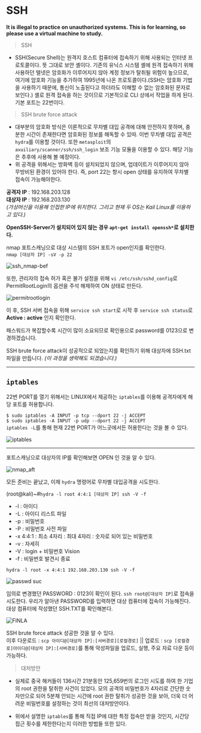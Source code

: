 # SSH
**It is illegal to practice on unauthorized systems. This is for learning, so please use a virtual machine to study.**

> SSH

*  SSH(Secure Shell)는 원격지 호스트 컴퓨터에 접속하기 위해 사용되는 인터넷 프로토콜이다. 뜻 그대로 보안 셸이다. 기존의 유닉스 시스템 셸에 원격 접속하기 위해 사용하던 텔넷은 암호화가 이루어지지 않아 계정 정보가 탈취될 위험이 높으므로, 여기에 암호화 기능을 추가하여 1995년에 나온 프로토콜이다.(SSH는 암호화 기법을 사용하기 때문에, 통신이 노출된다고 하더라도 이해할 수 없는 암호화된 문자로 보인다.) 셸로 원격 접속을 하는 것이므로 기본적으로 CLI 상에서 작업을 하게 된다. 기본 포트는 22번이다.

> SSH brute force attack

*  대부분의 암호화 방식은 이론적으로 무차별 대입 공격에 대해 안전하지 못하며, 충분한 시간이 존재한다면 암호화된 정보를 해독할 수 있따. 이번 무차별 대입 공격은 `hydra`를 이용할 것이다. 또한 `metasploit`의 `axuiliary/scanner/ssh/ssh_login` 보조 기능 모듈을 이용할 수 있다. 해당 기능은 추후에 사용해 볼 예정이다.  
*  위 공격을 위해서는 방화벽 등이 설치되었지 않으며, 업데이트가 이루어지지 않아 무방비된 환경이 있어야 한다. 즉, port 22는 항시 open 상태를 유지하여 무차별 접속이 가능해야한다.


__공격자 IP__ : 192.168.203.128   
__대상자 IP__ : 192.168.203.130    
*(가상머신을 이용해 인접한 IP에 위치한다. 그리고 현재 두 OS는 Kail Linux를 이용하고 있다.)*

__OpenSSH-Server가 설치되어 있지 않는 경우 `apt-get install openssh*`로 설치한다.__ 

nmap 포트스캐닝으로 대상 시스템의 SSH 포트가 open인지를 확인한다.   
`nmap [대상자 IP] -sV -p 22` 
    
![ssh_nmap-bef](https://user-images.githubusercontent.com/78135526/120061661-382dff80-c099-11eb-9456-3fd4806692fd.png)

또한, 관리자의 접속 허가 혹은 불가 설정을 위해 `vi /etc/ssh/sshd_config`로 PermitRootLogin의 옵션을 주석 해제하여 ON 상태로 만든다.


![permitrootlogin](https://user-images.githubusercontent.com/78135526/120060872-395d2d80-c095-11eb-88b4-62d351f70627.png)

이 후, SSH 서버 접속을 위해 `service ssh start`로 시작 후 `service ssh status`로 **Active : active** 인지 확인한다.

패스워드가 복잡할수록 시간이 많이 소요되므로 확인용으로 password를 0123으로 변경하겠습니다.

SSH brute force attack이 성공적으로 되었는지를 확인하기 위해 대상자에 SSH.txt 파일을 만듭니다. _(이 과정을 생략해도 되겠습니다.)_

_____
## `iptables`

22번 PORT를 열기 위해서는 LINUX에서 제공하는 `iptables`를 이용해 공격자에게 해당 포트를 허용합니다.

`$ sudo iptables -A INPUT -p tcp --dport 22 -j ACCEPT`   
`$ sudo iptables -A INPUT -p udp --dport 22 -j ACCEPT`   
`iptables -L`를 통해 현재 22번 PORT가 어느곳에서든 허용한다는 것을 볼 수 있다. 

![iptables](https://user-images.githubusercontent.com/78135526/120061139-bb018b00-c096-11eb-8136-5bc5d63eb490.png)
____

포트스캐닝으로 대상자의 IP를 확인해보면 OPEN 인 것을 알 수 있다.

![nmap_aft](https://user-images.githubusercontent.com/78135526/120061261-585cbf00-c097-11eb-9ae1-998bcffe5693.png)

모든 준비는 끝났고, 이제 `hydra` 명령어로 무차별 대입공격을 시도한다.

(root@kali)~#`hydra -l root 4:4:1 [대상자 IP] ssh -V -f`
+ -l : 아이디
+ -L : 아이디 리스트 파일
+ -p : 비밀번호
+ -P : 비밀번호 사전 파일
+ -x 4:4:1 : 최소 4자리 : 최대 4자리 : 숫자로 되어 있는 비밀번호
+ -v : 자세히 
+ -V : login + 비밀번호 Vision
+ -f : 비밀번호 발견시 종료

`hydra -l root -x 4:4:1 192.168.203.130 ssh -V -f` 

![passwd suc](https://user-images.githubusercontent.com/78135526/120061475-66f7a600-c098-11eb-9d33-5a8759f1a12f.png)

임의로 변경했던 PASSWORD : 0123이 확인이 된다. `ssh root@[대상자 IP]`로 접속을 시도한다. 우리가 알아낸 PASSWORD를 입력하면 대상 컴퓨터에 접속이 가능해진다. 대상 컴퓨터에 작성했던 SSH.TXT를 확인해본다.

![FINLA](https://user-images.githubusercontent.com/78135526/120061567-d2417800-c098-11eb-975d-572fde79a456.png)

SSH brute force attack 성공한 것을 알 수 있다.    
이후 다운로드 : `scp 아이디@[대상자 IP]:[서버경로][로컬경로]` || 업로드 : `scp [로컬경로]아이디@[대상자 IP]:[서버경로]`를 통해 악성파일을 업로드, 실행, 주요 자료 다운 등이 가능하다.

> 대처방안

+ 실제로 중국 해커들이 136시간 21분동안 125,659번의 로그인 시도를 하여 한 기업의 root 권한을 탈취한 사건이 있었다. 모의 공격의 비밀번호가 4자리로 간단한 숫자만으로 되어 5분채 안되는 시간에 root 권한 탈취가 성공한 것을 보아, 더욱 더 어려운 비밀번호를 설정하는 것이 최선의 대처방안이다.

+ 위에서 설명한 `iptables`를 통해 직접 IP에 대한 특정 접속만 받을 것인지, 시간당 접근 횟수를 제한한다는지 이러한 방법들 또한 있다. 